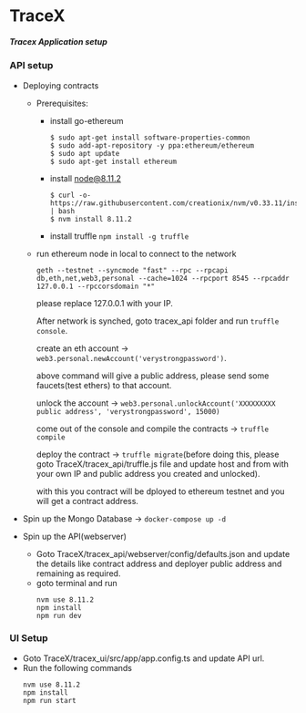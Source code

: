 # TraceX
##### Tracex Application setup

### API setup
- Deploying contracts
  - Prerequisites:
    - install go-ethereum
        ```
        $ sudo apt-get install software-properties-common
        $ sudo add-apt-repository -y ppa:ethereum/ethereum
        $ sudo apt update
        $ sudo apt-get install ethereum
        ```
    - install node@8.11.2
        ```
        $ curl -o- https://raw.githubusercontent.com/creationix/nvm/v0.33.11/install.sh | bash
        $ nvm install 8.11.2
        ```
    - install truffle
        `npm install -g truffle`
  - run ethereum node in local to connect to the network
    ```
    geth --testnet --syncmode "fast" --rpc --rpcapi db,eth,net,web3,personal --cache=1024 --rpcport 8545 --rpcaddr 127.0.0.1 --rpccorsdomain "*"
    ```
    please replace 127.0.0.1 with your IP.
    
    After network is synched, goto tracex_api folder and run `truffle console`.
    
    create an eth account -> `web3.personal.newAccount('verystrongpassword')`.
    
    above command will give a public address, please send some faucets(test ethers) to that account.
    
    unlock the account -> `web3.personal.unlockAccount('XXXXXXXXX public address', 'verystrongpassword', 15000)`
    
    come out of the console and compile the contracts -> `truffle compile`
    
    deploy the contract -> `truffle migrate`(before doing this, please goto TraceX/tracex_api/truffle.js file and update host and from with your own IP and public address you created and unlocked).
    
    with this you contract will be dployed to ethereum testnet and you will get a contract address.
    
- Spin up the Mongo Database -> `docker-compose up -d`
- Spin up the API(webserver)
  - Goto TraceX/tracex_api/webserver/config/defaults.json and update the details like contract address and deployer public address and remaining as required.
  - goto terminal and run
    ```
    nvm use 8.11.2
    npm install
    npm run dev
    ```
### UI Setup
 - Goto TraceX/tracex_ui/src/app/app.config.ts and update API url.
 - Run the following commands
    ```
    nvm use 8.11.2
    npm install
    npm run start
    ```
